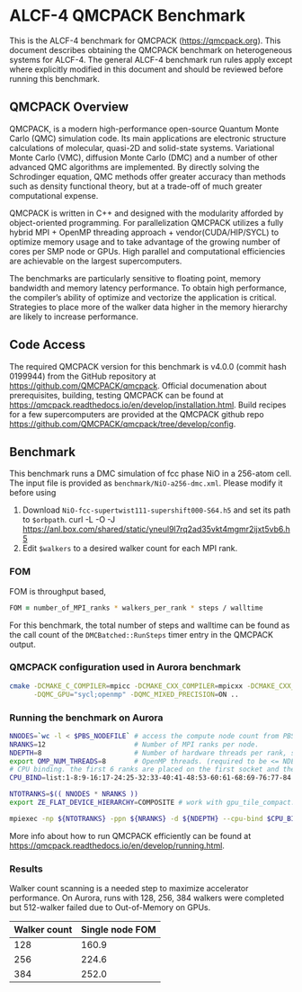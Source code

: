 # ALCF-4 QMCPACK Benchmark

This is the ALCF-4 benchmark for QMCPACK (https://qmcpack.org). This document describes obtaining the QMCPACK benchmark on heterogeneous systems for ALCF-4. The general ALCF-4 benchmark run rules apply except where explicitly modified in this document and should be reviewed before running this benchmark.

## QMCPACK Overview

QMCPACK, is a modern high-performance open-source Quantum Monte Carlo (QMC) simulation code. Its main applications are electronic structure calculations of molecular, quasi-2D and solid-state systems. Variational Monte Carlo (VMC), diffusion Monte Carlo (DMC) and a number of other advanced QMC algorithms are implemented. By directly solving the Schrodinger equation, QMC methods offer greater accuracy than methods such as density functional theory, but at a trade-off of much greater computational expense.

QMCPACK is written in C++ and designed with the modularity afforded by object-oriented programming. For parallelization QMCPACK utilizes a fully hybrid MPI + OpenMP threading approach + vendor(CUDA/HIP/SYCL) to optimize memory usage and to take advantage of the growing number of cores per SMP node or GPUs. High parallel and computational efficiencies are achievable on the largest supercomputers.

The benchmarks are particularly sensitive to floating point, memory bandwidth and memory latency performance. To obtain high
performance, the compiler’s ability of optimize and vectorize the application is critical. Strategies to place more of the walker data
higher in the memory hierarchy are likely to increase performance. 

## Code Access

The required QMCPACK version for this benchmark is v4.0.0 (commit hash 0199944) from the GitHub repository at https://github.com/QMCPACK/qmcpack.
Official documenation about prerequisites, building, testing QMCPACK can be found at https://qmcpack.readthedocs.io/en/develop/installation.html.
Build recipes for a few supercomputers are provided at the QMCPACK github repo https://github.com/QMCPACK/qmcpack/tree/develop/config.

## Benchmark

This benchmark runs a DMC simulation of fcc phase NiO in a 256-atom cell. The input file is provided as `benchmark/NiO-a256-dmc.xml`.
Please modify it before using

1. Download `NiO-fcc-supertwist111-supershift000-S64.h5` and set its path to `$orbpath`.
   curl -L -O -J https://anl.box.com/shared/static/yneul9l7rq2ad35vkt4mgmr2ijxt5vb6.h5
2. Edit `$walkers` to a desired walker count for each MPI rank.

### FOM

FOM is throughput based,
```zsh
FOM = number_of_MPI_ranks * walkers_per_rank * steps / walltime
```
For this benchmark, the total number of steps and walltime can be found as the call count of the `DMCBatched::RunSteps` timer entry in the QMCPACK output.


### QMCPACK configuration used in Aurora benchmark
```bash
cmake -DCMAKE_C_COMPILER=mpicc -DCMAKE_CXX_COMPILER=mpicxx -DCMAKE_CXX_FLAGS="-mllvm -vpo-paropt-atomic-free-reduction-slm=true" \
      -DQMC_GPU="sycl;openmp" -DQMC_MIXED_PRECISION=ON ..
```

### Running the benchmark on Aurora
```bash
NNODES=`wc -l < $PBS_NODEFILE` # access the compute node count from PBS
NRANKS=12                      # Number of MPI ranks per node.
NDEPTH=8                       # Number of hardware threads per rank, spacing between MPI ranks on a node
export OMP_NUM_THREADS=8       # OpenMP threads. (required to be <= NDEPTH)
# CPU binding. the first 6 ranks are placed on the first socket and the last 6 ranks on the second socket.
CPU_BIND=list:1-8:9-16:17-24:25-32:33-40:41-48:53-60:61-68:69-76:77-84:85-92:93-100

NTOTRANKS=$(( NNODES * NRANKS ))
export ZE_FLAT_DEVICE_HIERARCHY=COMPOSITE # work with gpu_tile_compact.sh script to distribute one GPU tile per MPI rank.

mpiexec -np ${NTOTRANKS} -ppn ${NRANKS} -d ${NDEPTH} --cpu-bind $CPU_BIND gpu_tile_compact.sh $exe_bin/qmcpack --enable-timers=fine NiO-a256-dmc.xml > NiO-a256-dmc.out
```
More info about how to run QMCPACK efficiently can be found at https://qmcpack.readthedocs.io/en/develop/running.html.

### Results
Walker count scanning is a needed step to maximize accelerator performance.
On Aurora, runs with 128, 256, 384 walkers were completed but 512-walker failed due to Out-of-Memory on GPUs.

| Walker count | Single node FOM |
| --- | --- |
| 128 | 160.9 |
| 256 | 224.6 |
| 384 | 252.0 |

